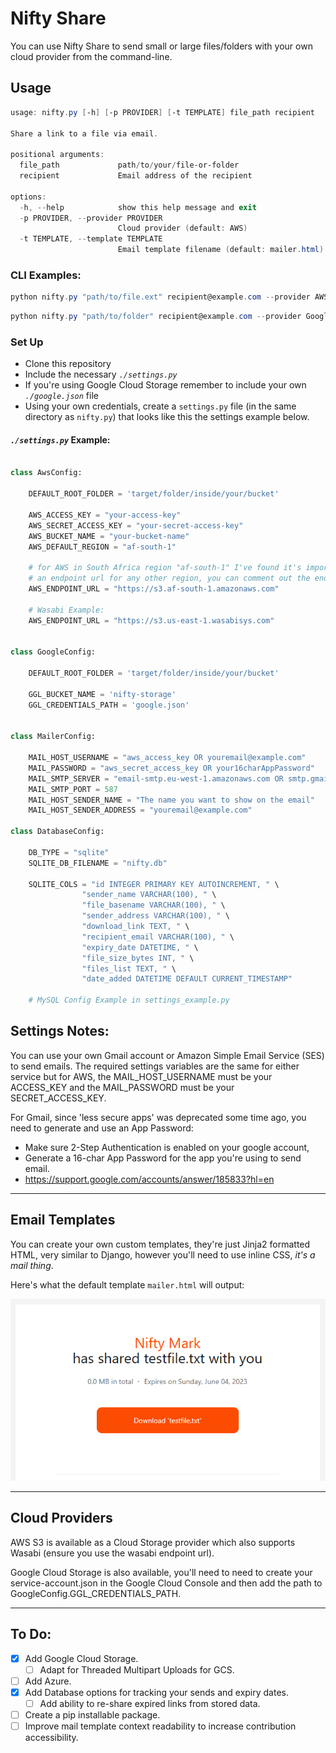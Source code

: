 # Nifty Share

You can use Nifty Share to send small or large files/folders with your own cloud provider from the command-line.


## Usage

```ps1
usage: nifty.py [-h] [-p PROVIDER] [-t TEMPLATE] file_path recipient  

Share a link to a file via email.

positional arguments:
  file_path             path/to/your/file-or-folder
  recipient             Email address of the recipient

options:
  -h, --help            show this help message and exit
  -p PROVIDER, --provider PROVIDER
                        Cloud provider (default: AWS)
  -t TEMPLATE, --template TEMPLATE
                        Email template filename (default: mailer.html)
```


### CLI Examples:
```ps1
python nifty.py "path/to/file.ext" recipient@example.com --provider AWS --template mailer.html
```

```ps1
python nifty.py "path/to/folder" recipient@example.com --provider Google
```


### Set Up

- Clone this repository
- Include the necessary *`./settings.py`*
- If you're using Google Cloud Storage remember to include your own *`./google.json`* file
- Using your own credentials, create a `settings.py` file (in the same directory as `nifty.py`) that looks like this the settings example below.


#### *`./settings.py`* Example:

```python

class AwsConfig:

    DEFAULT_ROOT_FOLDER = 'target/folder/inside/your/bucket'

    AWS_ACCESS_KEY = "your-access-key"
    AWS_SECRET_ACCESS_KEY = "your-secret-access-key"
    AWS_BUCKET_NAME = "your-bucket-name"
    AWS_DEFAULT_REGION = "af-south-1"

    # for AWS in South Africa region "af-south-1" I've found it's important to provide
    # an endpoint url for any other region, you can comment out the endpoint url
    AWS_ENDPOINT_URL = "https://s3.af-south-1.amazonaws.com"

    # Wasabi Example:
    AWS_ENDPOINT_URL = "https://s3.us-east-1.wasabisys.com"


class GoogleConfig:

    DEFAULT_ROOT_FOLDER = 'target/folder/inside/your/bucket'

    GGL_BUCKET_NAME = 'nifty-storage'
    GGL_CREDENTIALS_PATH = 'google.json'


class MailerConfig:

    MAIL_HOST_USERNAME = "aws_access_key OR youremail@example.com"
    MAIL_PASSWORD = "aws_secret_access_key OR your16charAppPassword"
    MAIL_SMTP_SERVER = "email-smtp.eu-west-1.amazonaws.com OR smtp.gmail.com"
    MAIL_SMTP_PORT = 587
    MAIL_HOST_SENDER_NAME = "The name you want to show on the email"
    MAIL_HOST_SENDER_ADDRESS = "youremail@example.com"

class DatabaseConfig:

    DB_TYPE = "sqlite"
    SQLITE_DB_FILENAME = "nifty.db"

    SQLITE_COLS = "id INTEGER PRIMARY KEY AUTOINCREMENT, " \
                "sender_name VARCHAR(100), " \
                "file_basename VARCHAR(100), " \
                "sender_address VARCHAR(100), " \
                "download_link TEXT, " \
                "recipient_email VARCHAR(100), " \
                "expiry_date DATETIME, " \
                "file_size_bytes INT, " \
                "files_list TEXT, " \
                "date_added DATETIME DEFAULT CURRENT_TIMESTAMP"

    # MySQL Config Example in settings_example.py

```

## Settings Notes:
You can use your own Gmail account or Amazon Simple Email Service (SES) to send emails. The required settings variables are the same for either service but for AWS, the MAIL_HOST_USERNAME must be your ACCESS_KEY and the MAIL_PASSWORD must be your SECRET_ACCESS_KEY.

For Gmail, since 'less secure apps' was deprecated some time ago, you need to generate and use an App Password:

- Make sure 2-Step Authentication is enabled on your google account,
- Generate a 16-char App Password for the app you're using to send email.
- https://support.google.com/accounts/answer/185833?hl=en


---
## Email Templates

You can create your own custom templates, they're just Jinja2 formatted HTML, very similar to Django, however you'll need to use inline CSS, *it's a mail thing*.

Here's what the default template `mailer.html` will output:

![Alt text](docs/mailer_example.png)


---
## Cloud Providers
AWS S3 is available as a Cloud Storage provider which also supports Wasabi (ensure you use the wasabi endpoint url).

Google Cloud Storage is also available, you'll need to need to create your service-account.json in the Google Cloud Console and then add the path to GoogleConfig.GGL_CREDENTIALS_PATH.


---
## To Do:

- [X] Add Google Cloud Storage.
    - [ ] Adapt for Threaded Multipart Uploads for GCS.
- [ ] Add Azure.
- [X] Add Database options for tracking your sends and expiry dates.
    - [ ] Add ability to re-share expired links from stored data.
- [ ] Create a pip installable package.
- [ ] Improve mail template context readability to increase contribution accessibility.
